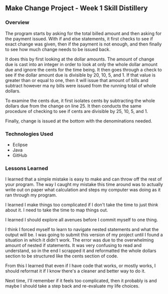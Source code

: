 ## Make Change Project - Week 1 Skill Distillery

### Overview

The program starts by asking for the total billed amount and then asking for the payment issued. With if and else statements, it first checks to see if exact change was given, then if the payment is not enough, and then finally to see how much change needs to be issued back.

It does this by first looking at the dollar amounts. The amount of change due is cast into an integer in order to look at only the whole dollar amount due and ignore the cents for the time being. It then goes through a check to see if the dollar amount due is divisible by 20, 10, 5, and 1. If that value is greater than or equal to one, then it will issue that amount of bills and subtract however ma ny bills were issued from the running total of whole dollars.

To examine the cents due, it first isolates cents by subtracting the whole dollars due from the change on line 25. It then conducts the same procedure of checking to see if cents are divisible by 25, 10, 5, and 1.

Finally, change is issued at the bottom with the denominations needed.

### Technologies Used
- Eclipse
- Java
- GitHub

### Lessons Learned

I learned that a simple mistake is easy to make and can throw off the rest of your program. The way I caught my mistake this time around
was to actually write out on paper what calculation and steps my computer was doing as it ran through my program.

I learned I make things too complicated if I don't take the time to just think about it. I need to take the time to map things out.

I learned I should explore all avenues before I commit myself to one thing.

I think I forced myself to learn to navigate nested statements and what the output will be. I was going to submit this version of my project until I found a situation in which it didn't work. The error was due to the overwhelming amount of nested if statements. It was very confusing to read and understand, so in the end I scrapped it and reformatted the whole dollars section to be structured like the cents section of code.

From this I learned that even if I have code that works, or mostly works, I should reformat it if I know there's a cleaner and better way to do it.

Next time, I'll remember if it feels too complicated, then it probably is and maybe I should take a step back and re-evaluate my life choices.